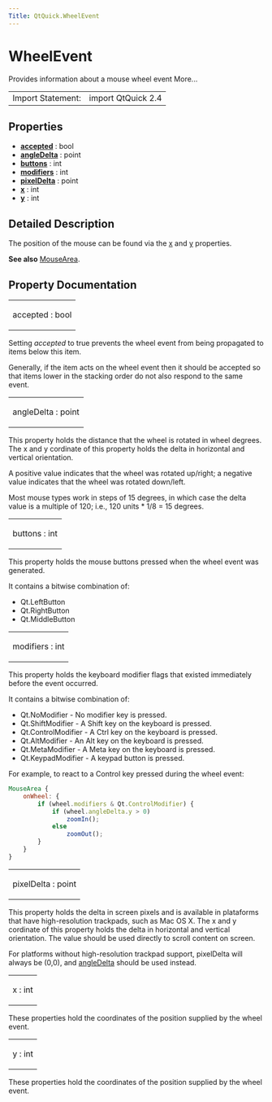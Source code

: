 ```yaml
---
Title: QtQuick.WheelEvent
---
```

        
WheelEvent
==========

<span class="subtitle"></span>
Provides information about a mouse wheel event More...

|                   |                    |
|-------------------|--------------------|
| Import Statement: | import QtQuick 2.4 |

<span id="properties"></span>
Properties
----------

-   ****[accepted](#accepted-prop)**** : bool
-   ****[angleDelta](#angleDelta-prop)**** : point
-   ****[buttons](#buttons-prop)**** : int
-   ****[modifiers](#modifiers-prop)**** : int
-   ****[pixelDelta](#pixelDelta-prop)**** : point
-   ****[x](#x-prop)**** : int
-   ****[y](#y-prop)**** : int

<span id="details"></span>
Detailed Description
--------------------

The position of the mouse can be found via the [x](#x-prop) and [y](#y-prop) properties.

**See also** [MouseArea](../QtQuick.MouseArea.md).

Property Documentation
----------------------

<table>
<colgroup>
<col width="100%" />
</colgroup>
<tbody>
<tr class="odd">
<td><p><span id="accepted-prop"></span><span class="name">accepted</span> : <span class="type">bool</span></p></td>
</tr>
</tbody>
</table>

Setting *accepted* to true prevents the wheel event from being propagated to items below this item.

Generally, if the item acts on the wheel event then it should be accepted so that items lower in the stacking order do not also respond to the same event.

<table>
<colgroup>
<col width="100%" />
</colgroup>
<tbody>
<tr class="odd">
<td><p><span id="angleDelta-prop"></span><span class="name">angleDelta</span> : <span class="type">point</span></p></td>
</tr>
</tbody>
</table>

This property holds the distance that the wheel is rotated in wheel degrees. The x and y cordinate of this property holds the delta in horizontal and vertical orientation.

A positive value indicates that the wheel was rotated up/right; a negative value indicates that the wheel was rotated down/left.

Most mouse types work in steps of 15 degrees, in which case the delta value is a multiple of 120; i.e., 120 units \* 1/8 = 15 degrees.

<table>
<colgroup>
<col width="100%" />
</colgroup>
<tbody>
<tr class="odd">
<td><p><span id="buttons-prop"></span><span class="name">buttons</span> : <span class="type">int</span></p></td>
</tr>
</tbody>
</table>

This property holds the mouse buttons pressed when the wheel event was generated.

It contains a bitwise combination of:

-   Qt.LeftButton
-   Qt.RightButton
-   Qt.MiddleButton

<table>
<colgroup>
<col width="100%" />
</colgroup>
<tbody>
<tr class="odd">
<td><p><span id="modifiers-prop"></span><span class="name">modifiers</span> : <span class="type">int</span></p></td>
</tr>
</tbody>
</table>

This property holds the keyboard modifier flags that existed immediately before the event occurred.

It contains a bitwise combination of:

-   Qt.NoModifier - No modifier key is pressed.
-   Qt.ShiftModifier - A Shift key on the keyboard is pressed.
-   Qt.ControlModifier - A Ctrl key on the keyboard is pressed.
-   Qt.AltModifier - An Alt key on the keyboard is pressed.
-   Qt.MetaModifier - A Meta key on the keyboard is pressed.
-   Qt.KeypadModifier - A keypad button is pressed.

For example, to react to a Control key pressed during the wheel event:

``` qml
MouseArea {
    onWheel: {
        if (wheel.modifiers & Qt.ControlModifier) {
            if (wheel.angleDelta.y > 0)
                zoomIn();
            else
                zoomOut();
        }
    }
}
```

<table>
<colgroup>
<col width="100%" />
</colgroup>
<tbody>
<tr class="odd">
<td><p><span id="pixelDelta-prop"></span><span class="name">pixelDelta</span> : <span class="type">point</span></p></td>
</tr>
</tbody>
</table>

This property holds the delta in screen pixels and is available in plataforms that have high-resolution trackpads, such as Mac OS X. The x and y cordinate of this property holds the delta in horizontal and vertical orientation. The value should be used directly to scroll content on screen.

For platforms without high-resolution trackpad support, pixelDelta will always be (0,0), and [angleDelta](#angleDelta-prop) should be used instead.

<table>
<colgroup>
<col width="100%" />
</colgroup>
<tbody>
<tr class="odd">
<td><p><span id="x-prop"></span><span class="name">x</span> : <span class="type">int</span></p></td>
</tr>
</tbody>
</table>

These properties hold the coordinates of the position supplied by the wheel event.

<table>
<colgroup>
<col width="100%" />
</colgroup>
<tbody>
<tr class="odd">
<td><p><span id="y-prop"></span><span class="name">y</span> : <span class="type">int</span></p></td>
</tr>
</tbody>
</table>

These properties hold the coordinates of the position supplied by the wheel event.

